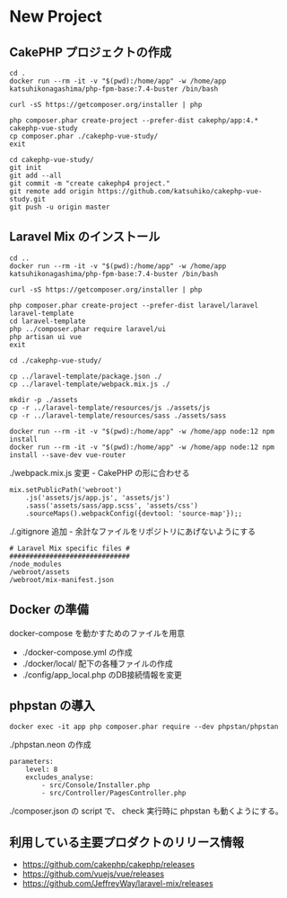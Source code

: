 # New Project

## CakePHP プロジェクトの作成

```
cd .
docker run --rm -it -v "$(pwd):/home/app" -w /home/app katsuhikonagashima/php-fpm-base:7.4-buster /bin/bash
```

```
curl -sS https://getcomposer.org/installer | php

php composer.phar create-project --prefer-dist cakephp/app:4.* cakephp-vue-study
cp composer.phar ./cakephp-vue-study/
exit
```

```
cd cakephp-vue-study/
git init
git add --all
git commit -m "create cakephp4 project."
git remote add origin https://github.com/katsuhiko/cakephp-vue-study.git
git push -u origin master
```


## Laravel Mix のインストール

```
cd ..
docker run --rm -it -v "$(pwd):/home/app" -w /home/app katsuhikonagashima/php-fpm-base:7.4-buster /bin/bash
```

```
curl -sS https://getcomposer.org/installer | php

php composer.phar create-project --prefer-dist laravel/laravel laravel-template
cd laravel-template
php ../composer.phar require laravel/ui
php artisan ui vue
exit
```

```
cd ./cakephp-vue-study/

cp ../laravel-template/package.json ./
cp ../laravel-template/webpack.mix.js ./

mkdir -p ./assets
cp -r ../laravel-template/resources/js ./assets/js
cp -r ../laravel-template/resources/sass ./assets/sass

docker run --rm -it -v "$(pwd):/home/app" -w /home/app node:12 npm install
docker run --rm -it -v "$(pwd):/home/app" -w /home/app node:12 npm install --save-dev vue-router
```

./webpack.mix.js 変更 - CakePHP の形に合わせる

```
mix.setPublicPath('webroot')
    .js('assets/js/app.js', 'assets/js')
    .sass('assets/sass/app.scss', 'assets/css')
    .sourceMaps().webpackConfig({devtool: 'source-map'});;
```

./.gitignore 追加 - 余計なファイルをリポジトリにあげないようにする

```
# Laravel Mix specific files #
##############################
/node_modules
/webroot/assets
/webroot/mix-manifest.json
```


## Docker の準備

docker-compose を動かすためのファイルを用意

- ./docker-compose.yml の作成
- ./docker/local/ 配下の各種ファイルの作成
- ./config/app_local.php のDB接続情報を変更


## phpstan の導入

```
docker exec -it app php composer.phar require --dev phpstan/phpstan
```

./phpstan.neon の作成

```
parameters:
    level: 8
    excludes_analyse:
        - src/Console/Installer.php
        - src/Controller/PagesController.php
```

./composer.json の script で、 check 実行時に phpstan も動くようにする。


## 利用している主要プロダクトのリリース情報

- https://github.com/cakephp/cakephp/releases
- https://github.com/vuejs/vue/releases
- https://github.com/JeffreyWay/laravel-mix/releases
